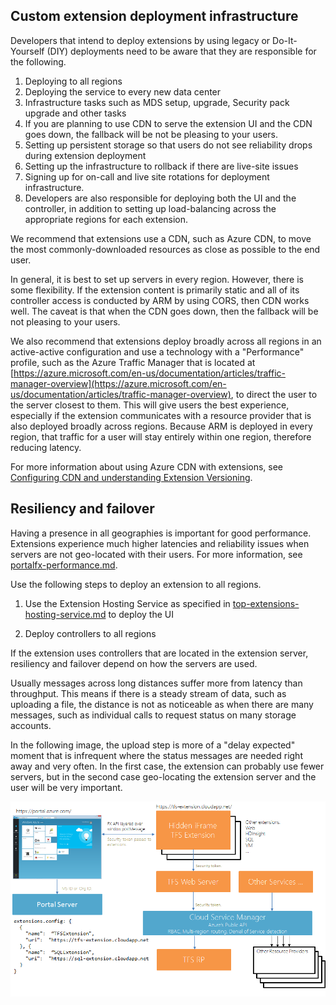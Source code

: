 
## Custom extension deployment infrastructure

Developers that intend to deploy extensions by using legacy or Do-It-Yourself (DIY) deployments need to be aware that they are responsible for the following.
1. Deploying to all regions
1. Deploying the service to every new data center
1. Infrastructure tasks such as MDS setup, upgrade, Security pack upgrade and other tasks
1. If you are planning to use CDN to serve the extension UI and the CDN goes down, the fallback will be not be pleasing to your users.
1. Setting up persistent storage so that users do not see reliability drops during extension deployment
1. Setting up the infrastructure to rollback if there are live-site issues
1. Signing up for on-call and live site rotations for deployment infrastructure.
1. Developers are also responsible for deploying both the UI and the controller, in addition to setting up load-balancing across the appropriate regions for each extension.

<!--TODO:  Determine which Ibiza team is best represented by the word "we". -->
We recommend that extensions use a CDN, such as Azure CDN, to move the most commonly-downloaded resources as close as possible to the end user. 

In general, it is best to set up servers in every region. However, there is some flexibility. If the extension content is primarily static and all of its controller access is conducted by ARM by using CORS, then CDN works well.  The caveat is that when the CDN goes down, then the fallback will be not pleasing to your users.

We also recommend that extensions deploy broadly across all regions in an active-active configuration and use a technology with a "Performance" profile, such as the Azure Traffic Manager that is located at [https://azure.microsoft.com/en-us/documentation/articles/traffic-manager-overview](https://azure.microsoft.com/en-us/documentation/articles/traffic-manager-overview), to direct the user to the server closest to them. This will give users the best experience, especially if the extension communicates with a resource provider that is also deployed broadly across regions. Because ARM is deployed in every region, that traffic for a user will stay entirely within one region, therefore reducing latency.

For more information about using Azure CDN with extensions, see [Configuring CDN and understanding Extension Versioning](portalfx-cdn.md).

## Resiliency and failover

Having a presence in all geographies is important for good performance.
Extensions experience much higher latencies and reliability issues when servers are not geo-located with their users. For more information, see [portalfx-performance.md](portalfx-performance.md).

Use the following steps to deploy an extension to all regions.

1. Use the Extension Hosting Service as specified in [top-extensions-hosting-service.md](top-extensions-hosting-service.md) to deploy the UI

1. Deploy controllers to all regions

If the extension uses controllers that are located in the extension server, resiliency and failover depend on how the servers are used.

Usually messages across long distances suffer more from latency than throughput. This means if there is a steady stream of data, such as uploading a file, the distance is not as noticeable as when there are many messages, such as individual calls to request status on many storage accounts.

In the following image, the upload step is more of a "delay expected" moment that is infrequent where the status messages are needed right away and very often.
In the first case, the extension can probably use fewer servers, but in the second case geo-locating the extension server and the user  will be very important.

![alt-text](../media/portalfx-custom-extensions-deployment/deployment.png "deployment-architecture")

<!-- TODO:  add "hotfix" info here for when developers need to walk their code into the 4 environments instead of waiting for the automated processes.-->


<!-- TODO: Determine whether the following section belongs in a DIY, or if there should be a different doc.-->